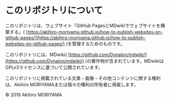 # このリポジトリについて
このリポジトリは、ウェブサイト「GitHub PagesとMDwikiでウェブサイトを構築する」( [https://akihiro-moriyama.github.io/how-to-publish-websites-on-github-pages/](https://akihiro-moriyama.github.io/how-to-publish-websites-on-github-pages/) )を管理するためのものです。

このリポジトリには、MDwiki( [https://github.com/Dynalon/mdwiki/](https://github.com/Dynalon/mdwiki/) )の著作物が含まれています。MDwikiはGPLv3ライセンスに基づいて公開されています。

このリポジトリに掲載されている文章・画像・その他コンテンツに関する権利は、Akihiro MORIYAMAまたは個々の権利の所有者に帰属します。

&copy; 2019 Akihiro MORIYAMA